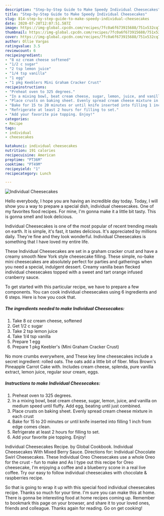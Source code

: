 ```yaml
---
description: "Step-by-Step Guide to Make Speedy Individual Cheesecakes"
title: "Step-by-Step Guide to Make Speedy Individual Cheesecakes"
slug: 814-step-by-step-guide-to-make-speedy-individual-cheesecakes
date: 2020-07-28T12:07:51.587Z
image: https://img-global.cpcdn.com/recipes/7fc0a6f673915688/751x532cq70/individual-cheesecakes-recipe-main-photo.jpg
thumbnail: https://img-global.cpcdn.com/recipes/7fc0a6f673915688/751x532cq70/individual-cheesecakes-recipe-main-photo.jpg
cover: https://img-global.cpcdn.com/recipes/7fc0a6f673915688/751x532cq70/individual-cheesecakes-recipe-main-photo.jpg
author: Ollie Vargas
ratingvalue: 3.5
reviewcount: 6
recipeingredient:
- "8 oz cream cheese softened"
- "1/2 c sugar"
- "2 tsp lemon juice"
- "1/4 tsp vanilla"
- "1 egg"
- "1 pkg Keeblers Mini Graham Cracker Crust"
recipeinstructions:
- "Preheat oven to 325 degrees."
- "In a mixing bowl, beat cream cheese, sugar, lemon, juice, and vanilla on medium speed until fluffy. Add egg, beating until just combined."
- "Place crusts on baking sheet. Evenly spread cream cheese mixture in each crust"
- "Bake for 15 to 20 minutes or until knife inserted into filling 1 inch from edge comes clean."
- "Refrigerate at least 2 hours for filling to set."
- "Add your favorite pie topping. Enjoy!"
categories:
- Recipe
tags:
- individual
- cheesecakes

katakunci: individual cheesecakes 
nutrition: 191 calories
recipecuisine: American
preptime: "PT36M"
cooktime: "PT49M"
recipeyield: "1"
recipecategory: Lunch

---
```



![Individual Cheesecakes](https://img-global.cpcdn.com/recipes/7fc0a6f673915688/751x532cq70/individual-cheesecakes-recipe-main-photo.jpg)

Hello everybody, I hope you are having an incredible day today. Today, I will show you a way to prepare a special dish, individual cheesecakes. One of my favorites food recipes. For mine, I'm gonna make it a little bit tasty. This is gonna smell and look delicious.

Individual Cheesecakes is one of the most popular of recent trending meals on earth. It is simple, it's fast, it tastes delicious. It's appreciated by millions daily. They're fine and they look wonderful. Individual Cheesecakes is something that I have loved my entire life.

These Individual Cheesecakes are set in a graham cracker crust and have a creamy smooth New York style cheesecake filling. These simple, no-bake mini cheesecakes are absolutely perfect for parties and gatherings when you need a special, indulgent dessert. Creamy vanilla bean flecked individual cheesecakes topped with a sweet and tart orange infused cranberry sauce.


To get started with this particular recipe, we have to prepare a few components. You can cook individual cheesecakes using 6 ingredients and 6 steps. Here is how you cook that.

<!--inarticleads1-->

##### The ingredients needed to make Individual Cheesecakes:

1. Take 8 oz cream cheese, softened
1. Get 1/2 c sugar
1. Take 2 tsp lemon juice
1. Take 1/4 tsp vanilla
1. Prepare 1 egg
1. Prepare 1 pkg Keebler&#39;s (Mini Graham Cracker Crust)


No more crumbs everywhere, and These key lime cheesecakes include a secret ingredient: rolled oats. The oats add a little bit of fiber. Miss Brown&#39;s Pineapple Carrot Cake with. Includes cream cheese, splenda, pure vanilla extract, lemon juice, regular sour cream, eggs. 

<!--inarticleads2-->

##### Instructions to make Individual Cheesecakes:

1. Preheat oven to 325 degrees.
1. In a mixing bowl, beat cream cheese, sugar, lemon, juice, and vanilla on medium speed until fluffy. Add egg, beating until just combined.
1. Place crusts on baking sheet. Evenly spread cream cheese mixture in each crust
1. Bake for 15 to 20 minutes or until knife inserted into filling 1 inch from edge comes clean.
1. Refrigerate at least 2 hours for filling to set.
1. Add your favorite pie topping. Enjoy!


Individual Cheesecakes Recipe. by Global Cookbook. Individual Cheesecakes With Mixed Berry Sauce. Directions for: Individual Chocolate Swirl Cheesecakes. These Individual Oreo Cheesecakes use a whole Oreo for the crust - fun to make and As I type out this recipe for Oreo cheesecake, I&#39;m enjoying a coffee and a blueberry scone in a real live coffee. Try our easy to follow individual cheesecakes with chocolate &amp; raspberries recipe. 

So that is going to wrap it up with this special food individual cheesecakes recipe. Thanks so much for your time. I'm sure you can make this at home. There is gonna be interesting food at home recipes coming up. Remember to bookmark this page on your browser, and share it to your loved ones, friends and colleague. Thanks again for reading. Go on get cooking!
